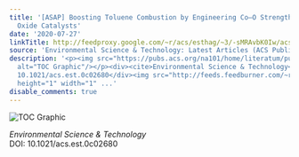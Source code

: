 ```yaml
---
title: '[ASAP] Boosting Toluene Combustion by Engineering Co–O Strength in Cobalt
  Oxide Catalysts'
date: '2020-07-27'
linkTitle: http://feedproxy.google.com/~r/acs/esthag/~3/-sMRAvbK0Iw/acs.est.0c02680
source: 'Environmental Science & Technology: Latest Articles (ACS Publications)'
description: '<p><img src="https://pubs.acs.org/na101/home/literatum/publisher/achs/journals/content/esthag/0/esthag.ahead-of-print/acs.est.0c02680/20200727/images/medium/es0c02680_0005.gif"
  alt="TOC Graphic"/></p><div><cite>Environmental Science & Technology</cite></div><div>DOI:
  10.1021/acs.est.0c02680</div><img src="http://feeds.feedburner.com/~r/acs/esthag/~4/-sMRAvbK0Iw"
  height="1" width="1" ...'
disable_comments: true
---
```

<p><img src="https://pubs.acs.org/na101/home/literatum/publisher/achs/journals/content/esthag/0/esthag.ahead-of-print/acs.est.0c02680/20200727/images/medium/es0c02680_0005.gif" alt="TOC Graphic"/></p><div><cite>Environmental Science & Technology</cite></div><div>DOI: 10.1021/acs.est.0c02680</div><img src="http://feeds.feedburner.com/~r/acs/esthag/~4/-sMRAvbK0Iw" height="1" width="1" ...